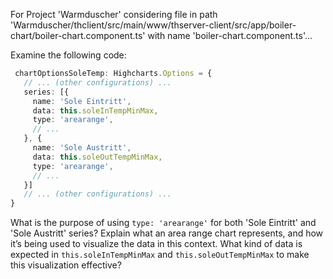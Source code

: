 For Project 'Warmduscher' considering file in path 'Warmduscher/thclient/src/main/www/thserver-client/src/app/boiler-chart/boiler-chart.component.ts' with name 'boiler-chart.component.ts'... 

Examine the following code:

```typescript
 chartOptionsSoleTemp: Highcharts.Options = {
   // ... (other configurations) ...
   series: [{
     name: 'Sole Eintritt',
     data: this.soleInTempMinMax,
     type: 'arearange',
     // ...
   }, {
     name: 'Sole Austritt',
     data: this.soleOutTempMinMax,
     type: 'arearange',
     // ...
   }]
   // ... (other configurations) ...
}
```

What is the purpose of using `type: 'arearange'` for both 'Sole Eintritt' and 'Sole Austritt' series? Explain what an area range chart represents, and how it’s being used to visualize the data in this context. What kind of data is expected in `this.soleInTempMinMax` and `this.soleOutTempMinMax` to make this visualization effective?
